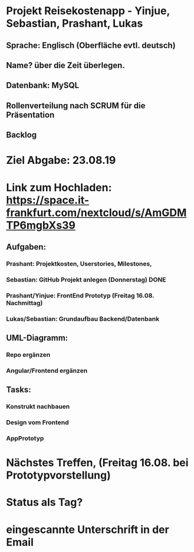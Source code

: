 # Projekt Reisekostenapp - Yinjue, Sebastian, Prashant, Lukas

## Sprache: Englisch (Oberfläche evtl. deutsch)  
## Name? über die Zeit überlegen.
## Datenbank: MySQL
## Rollenverteilung nach SCRUM für die Präsentation
## Backlog

# Ziel Abgabe: 23.08.19
# Link zum Hochladen: https://space.it-frankfurt.com/nextcloud/s/AmGDMTP6mgbXs39

## Aufgaben:
### Prashant: Projektkosten, Userstories, Milestones, 
### Sebastian: GitHub Projekt anlegen  (Donnerstag)   DONE
### Prashant/Yinjue: FrontEnd Prototyp (Freitag 16.08. Nachmittag)
### Lukas/Sebastian: Grundaufbau Backend/Datenbank

## UML-Diagramm:
### Repo ergänzen
### Angular/Frontend ergänzen
	
## Tasks:
 ### Konstrukt nachbauen
 ### Design vom Frontend
 ### AppPrototyp
 
# Nächstes Treffen, (Freitag 16.08. bei Prototypvorstellung)

# Status als Tag?

# eingescannte Unterschrift in der Email 
